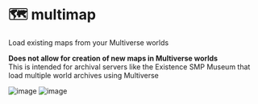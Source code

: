 # 🗺 multimap

Load existing maps from your Multiverse worlds

**Does not allow for creation of new maps in Multiverse worlds** \
This is intended for archival servers like the Existence SMP Museum that load multiple world archives using Multiverse

![image](https://user-images.githubusercontent.com/22878174/214034372-0210f7af-fa3b-47a1-93e5-848232d1d859.png)
![image](https://user-images.githubusercontent.com/22878174/214034401-971d1abc-cf20-48ee-bdb3-1c48f7da3ca6.png)
